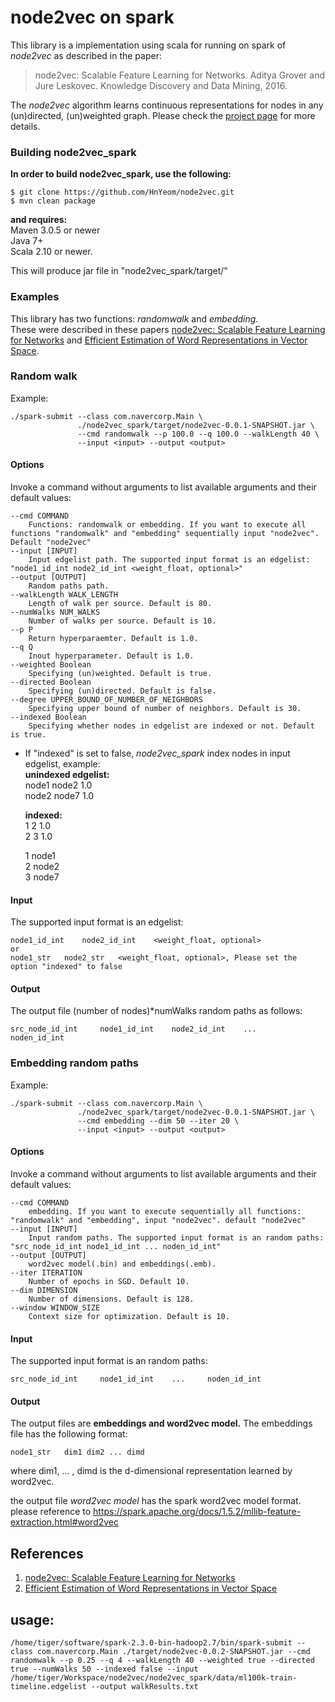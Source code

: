 # node2vec on spark

This library is a implementation using scala for running on spark of *node2vec* as described in the paper:
> node2vec: Scalable Feature Learning for Networks.
> Aditya Grover and Jure Leskovec.
> Knowledge Discovery and Data Mining, 2016.
> <Insert paper link>

The *node2vec* algorithm learns continuous representations for nodes in any (un)directed, (un)weighted graph. Please check the [project page](https://snap.stanford.edu/node2vec/) for more details. 


### Building node2vec_spark
**In order to build node2vec_spark, use the following:**

```
$ git clone https://github.com/HnYeom/node2vec.git
$ mvn clean package
```

**and requires:**<br/>
Maven 3.0.5 or newer<br/>
Java 7+<br/>
Scala 2.10 or newer.

This will produce jar file in "node2vec_spark/target/"

### Examples
This library has two functions: *randomwalk* and *embedding*. <br/> 
These were described in these papers [node2vec: Scalable Feature Learning for Networks](http://arxiv.org/abs/1607.00653) and [Efficient Estimation of Word Representations in Vector Space](https://arxiv.org/abs/1301.3781).

### Random walk
Example:
	
	./spark-submit --class com.navercorp.Main \ 
				   ./node2vec_spark/target/node2vec-0.0.1-SNAPSHOT.jar \
				   --cmd randomwalk --p 100.0 --q 100.0 --walkLength 40 \
				   --input <input> --output <output>

#### Options
Invoke a command without arguments to list available arguments and their default values:

```
--cmd COMMAND
	Functions: randomwalk or embedding. If you want to execute all functions "randomwalk" and "embedding" sequentially input "node2vec". Default "node2vec"
--input [INPUT]
	Input edgelist path. The supported input format is an edgelist: "node1_id_int node2_id_int <weight_float, optional>"
--output [OUTPUT]
	Random paths path.
--walkLength WALK_LENGTH
	Length of walk per source. Default is 80.
--numWalks NUM_WALKS
	Number of walks per source. Default is 10.
--p P
	Return hyperparaemter. Default is 1.0.
--q Q
	Inout hyperparameter. Default is 1.0.
--weighted Boolean
	Specifying (un)weighted. Default is true.
--directed Boolean
	Specifying (un)directed. Default is false.
--degree UPPER_BOUND_OF_NUMBER_OF_NEIGHBORS
	Specifying upper bound of number of neighbors. Default is 30.
--indexed Boolean
	Specifying whether nodes in edgelist are indexed or not. Default is true.
```

* If "indexed" is set to false, *node2vec_spark* index nodes in input edgelist, example: <br/>
  **unindexed edgelist:**<br/>
  node1 	node2 	1.0<br/>
  node2 	node7 	1.0<br/>
  
  **indexed:**<br/>
  1 	2 	1.0<br/>
  2 	3 	1.0<br/>

  1 	node1<br/>
  2 	node2<br/>
  3 	node7

#### Input
The supported input format is an edgelist:

	node1_id_int 	node2_id_int 	<weight_float, optional>
	or
	node1_str 	node2_str 	<weight_float, optional>, Please set the option "indexed" to false


#### Output
The output file (number of nodes)*numWalks random paths as follows:

	src_node_id_int 	node1_id_int 	node2_id_int 	... 	noden_id_int


### Embedding random paths
Example:
	
	./spark-submit --class com.navercorp.Main \
				   ./node2vec_spark/target/node2vec-0.0.1-SNAPSHOT.jar \
				   --cmd embedding --dim 50 --iter 20 \
				   --input <input> --output <output>

#### Options
Invoke a command without arguments to list available arguments and their default values:

```
--cmd COMMAND
	embedding. If you want to execute sequentially all functions: "randomwalk" and "embedding", input "node2vec". default "node2vec"
--input [INPUT]
	Input random paths. The supported input format is an random paths: "src_node_id_int node1_id_int ... noden_id_int"
--output [OUTPUT]
	word2vec model(.bin) and embeddings(.emb).
--iter ITERATION
	Number of epochs in SGD. Default 10.
--dim DIMENSION
	Number of dimensions. Default is 128.
--window WINDOW_SIZE
	Context size for optimization. Default is 10.

```

#### Input
The supported input format is an random paths:

	src_node_id_int 	node1_id_int 	... 	noden_id_int

#### Output
The output files are **embeddings and word2vec model.** The embeddings file has the following format: 

	node1_str 	dim1 dim2 ... dimd

where dim1, ... , dimd is the d-dimensional representation learned by word2vec.

the output file *word2vec model* has the spark word2vec model format. please reference to https://spark.apache.org/docs/1.5.2/mllib-feature-extraction.html#word2vec

## References
1. [node2vec: Scalable Feature Learning for Networks](http://arxiv.org/abs/1607.00653)
2. [Efficient Estimation of Word Representations in Vector Space](https://arxiv.org/abs/1301.3781)


## usage:
```
/home/tiger/software/spark-2.3.0-bin-hadoop2.7/bin/spark-submit --class com.navercorp.Main ./target/node2vec-0.0.2-SNAPSHOT.jar --cmd randomwalk --p 0.25 --q 4 --walkLength 40 --weighted true --directed true --numWalks 50 --indexed false --input /home/tiger/Workspace/node2vec/node2vec_spark/data/ml100k-train-timeline.edgelist --output walkResults.txt
```